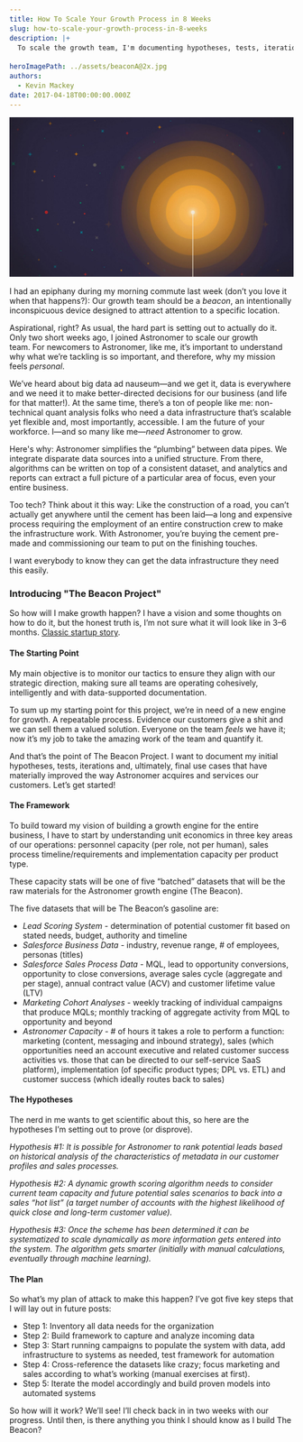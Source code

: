 ```yaml
---
title: How To Scale Your Growth Process in 8 Weeks
slug: how-to-scale-your-growth-process-in-8-weeks
description: |+
  To scale the growth team, I'm documenting hypotheses, tests, iterations and use cases that will impact the way Astronomer acquires and services customers.

heroImagePath: ../assets/beaconA@2x.jpg
authors:
  - Kevin Mackey
date: 2017-04-18T00:00:00.000Z
---
```

<!-- markdownlint-disable-file -->
![beaconB@2x.jpg](../assets/beaconB@2x.jpg)  

I had an epiphany during my morning commute last week (don’t you love it when that happens?): Our growth team should be a _beacon_, an intentionally inconspicuous device designed to attract attention to a specific location.

Aspirational, right? As usual, the hard part is setting out to actually do it. Only two short weeks ago, I joined Astronomer to scale our growth team.&nbsp;For newcomers to Astronomer, like me, it’s important to understand why what we’re tackling is so important, and therefore, why my mission feels _personal_. &nbsp;

We’ve heard about big data ad nauseum—and we get it, data is everywhere and we need it to make better-directed decisions for our business (and life for that matter!). At the same time, there’s a ton of people like me: non-technical quant analysis folks who need a data infrastructure that’s scalable yet flexible and, most importantly, accessible. I am the future of your workforce. I—and so many like me—_need_ Astronomer to grow. &nbsp;

Here's why: Astronomer&nbsp;simplifies the “plumbing” between data pipes. We integrate disparate data sources into a unified structure. From there, algorithms can be written on top of a consistent dataset, and analytics and reports can extract a full picture of a particular area of focus, even your entire business.

Too tech? Think about it this way:&nbsp;Like the construction of a road, you can’t actually get anywhere until the cement has been laid—a long and expensive process requiring the&nbsp;employment of an entire construction crew to make the infrastructure work. With Astronomer, you’re buying the cement pre-made and commissioning our team to put&nbsp;on the finishing touches.

I want everybody to know they can get the data infrastructure they need this easily.&nbsp;

### Introducing "The Beacon Project"&nbsp;

So how will I make growth happen? I have a vision and some thoughts on how to do it, but the honest truth is, I’m not sure what it will look like in 3–6 months. [Classic startup story](https://www.astronomer.io/blog/the-problem-with-process).

#### The Starting Point

My main objective is to monitor our tactics to ensure they align with our strategic direction, making sure all teams are operating cohesively, intelligently and with data-supported documentation.

To sum up my starting point for this project, we’re in need of a new engine for growth. A repeatable process. Evidence our customers give a shit and we can sell them a valued solution. Everyone on the team _feels_ we have it; now it’s my job to take the amazing work of the team and quantify it.

And that’s the point of The Beacon Project. I want to document my initial hypotheses, tests, iterations and, ultimately, final use cases that have materially improved the way Astronomer acquires and services our customers. Let’s get started!

#### The Framework

To build toward my vision of building a growth engine for the entire business, I have to start by understanding unit economics in three key areas of our operations: personnel capacity (per role, not per human), sales process timeline/requirements and implementation capacity per product type.

These capacity stats will be one of five “batched” datasets that will be the raw materials for the Astronomer growth engine (The Beacon).

The five datasets that will be The Beacon’s gasoline are:

  - _Lead Scoring System_ - determination of potential customer fit based on stated needs, budget, authority and timeline
  - _Salesforce Business Data_ - industry, revenue range, # of employees, personas (titles)
  - _Salesforce Sales Process Data_ - MQL, lead to opportunity conversions, opportunity to close conversions, average sales cycle (aggregate and per stage), annual contract value (ACV) and customer lifetime value (LTV)
  - _Marketing Cohort Analyses_ - weekly tracking of individual campaigns that produce MQLs; monthly tracking of aggregate activity from MQL to opportunity and beyond
  - _Astronomer Capacity_ - # of hours it takes a role to perform a function: marketing (content, messaging and inbound strategy), sales (which opportunities need an account executive and related customer success activities vs. those that can be directed to our self-service SaaS platform), implementation (of specific product types; DPL vs. ETL) and customer success (which ideally routes back to sales)

#### **The Hypotheses**

The nerd in me wants to get scientific about this, so here are the hypotheses I’m setting out to prove (or disprove).

_Hypothesis #1: It is possible for Astronomer to rank potential leads based on historical analysis of the characteristics of metadata in our customer profiles and sales processes._

_Hypothesis #2: A dynamic growth scoring algorithm needs to consider current team capacity and future potential sales scenarios to back into a sales “hot list” (a target number of accounts with the highest likelihood of quick close and long-term customer value). &nbsp;_

_Hypothesis #3: Once the scheme has been determined it can be systematized to scale dynamically as more information gets entered into the system. The algorithm gets smarter (initially with manual calculations, eventually through machine learning)._

#### **The Plan**

So what’s my plan of attack to make this happen? I’ve got five key steps that I will lay out in future posts:

- Step 1: Inventory all data needs for the organization
- Step 2: Build framework to capture and analyze incoming data
- Step 3: Start running campaigns to populate the system with data, add infrastructure to systems as needed, test framework for automation
- Step 4: Cross-reference the&nbsp;datasets like crazy; focus marketing and sales according to what’s working (manual exercises at first).
- Step 5: Iterate the model accordingly and build proven models into automated systems

So how will it work? We’ll see! I’ll check back in in two weeks with our progress. Until then, is there anything you think I should know as I build The Beacon? &nbsp;

